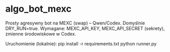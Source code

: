 # algo_bot_mexc
Prosty agresywny bot na MEXC (swap) – Qwen/Codex. Domyślnie DRY_RUN=true.
Wymagane: MEXC_API_KEY, MEXC_API_SECRET (sekrety), zmienne środowiskowe w Codex.

Uruchomienie (lokalnie):
pip install -r requirements.txt
python runner.py

